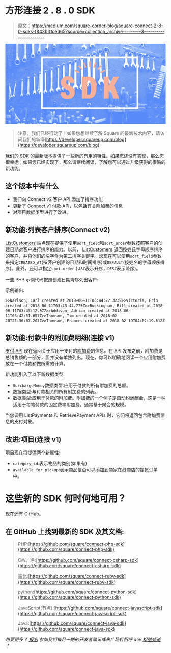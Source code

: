 # 方形连接 2 . 8 . 0 SDK

> 原文：<https://medium.com/square-corner-blog/square-connect-2-8-0-sdks-f843b31ced65?source=collection_archive---------3----------------------->

![](img/d8f3a9e57db3a0b43159832b0dcac4b3.png)

> 注意，我们已经行动了！如果您想继续了解 Square 的最新技术内容，请访问我们的新家[https://developer.squareup.com/blog](https://developer.squareup.com/blog)

我们的 SDK 的最新版本提供了一些新的有用的特性。如果您还没有实现，那么您很幸运；如果您已经实现了，那么请继续阅读，了解您可以通过升级获得的很酷的新功能。

## 这个版本中有什么

*   我们向 Connect v2 客户 API 添加了排序功能
*   更新了 Connect v1 付款 API，以包括有关附加费的信息
*   对项目数据类型进行了改进。

## 新功能:列表客户排序(Connect v2)

[ListCustomers](https://docs.connect.squareup.com/api/connect/v2#endpoint-listcustomers) 端点现在提供了使用`sort_field`和`sort_order`参数按照客户的创建日期对客户进行排序的能力。以前， [ListCustomers](https://docs.connect.squareup.com/api/connect/v2#endpoint-listcustomers) 返回按姓氏字母顺序排序的客户，并将他们的名字作为第二排序关键字。您现在可以使用`sort_field`参数来指定`CREATED_AT`(按客户创建的日期和时间排序)或`DEFAULT`(按姓名的字母顺序排序)。此外，还可以指定`sort_order` ( `ASC`表示升序，`DESC`表示降序)。

一些 PHP 示例代码按照创建日期降序列出客户:

示例输出:

```
>>Karlson, Carl created at 2018–06–11T03:44:22.323Z>>Victoria, Erin created at 2018–06–11T03:43:44.775Z>>Buckingham, Bill created at 2018–06–11T03:43:12.57Z>>Addison, Adrian created at 2018–06–11T03:42:51.657Z>>Thomson, Tim created at 2018–02–20T21:36:07.207Z>>Thomson, Frances created at 2018–02–19T04:02:19.612Z
```

## 新功能:付款中的附加费明细(连接 v1)

[支付 API](https://docs.connect.squareup.com/api/connect/v1#payments) 现在返回关于应用于支付的[附加费](https://docs.connect.squareup.com/api/connect/v1#datatype-paymentsurcharge)的信息。在 API 发布之前，附加费是总销售额的一部分，但并没有单独列出。现在，你可以明确地阅读一个应用附加费放在一个付款和做所需的计算。

新功能引入了以下新数据类型:

*   `SurchargeMoney`数据类型:应用于付款的所有附加费的总额。
*   数据类型:与付款相关的所有附加费的列表。
*   数据类型:应用于付款的附加费。附加费的一个例子是自动约满酬金，这是一种适用于每笔付款的固定费率附加费，通常基于聚会的规模。

当您调用 ListPayments 和 RetrievePayment APIs 时，它们将返回包含附加费信息的支付对象。

## 改进:项目(连接 v1)

项目现在将提供两个新属性:

*   `category_id`:表示物品的类别(如果有)
*   `available_for_pickup`:表示商品是否可以添加到商家在线商店的提货订单中。

# 这些新的 SDK 何时何地可用？

现在还有 GitHub。

## 在 GitHub 上找到最新的 SDK 及其文档:

> PHP:[https://github.com/square/connect-php-sdk](https://github.com/square/connect-php-sdk)
> 
> C#/。净:[https://github.com/square/connect-csharp-sdk](https://github.com/square/connect-csharp-sdk)
> 
> 露比:[https://github.com/square/connect-ruby-sdk](https://github.com/square/connect-ruby-sdk)
> 
> python:[https://github.com/square/connect-python-sdk](https://github.com/square/connect-python-sdk)
> 
> JavaScript(节点):[https://github.com/square/connect-javascript-sdk](https://github.com/square/connect-javascript-sdk)
> 
> Java:[https://github.com/square/connect-java-sdk](https://github.com/square/connect-java-sdk)

*想要更多？* [*报名*](https://www.workwithsquare.com/developer-newsletter.html?channel=Online%20Social&sqmethod=Blog) *参加我们每月一期的开发者简讯或来广场打招呼 dev* [*松弛频道*](https://squ.re/slack) *！*